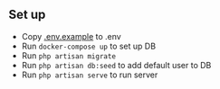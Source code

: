 ## Set up

 - Copy [.env.example](.env.example) to .env
 - Run `docker-compose up` to set up DB
 - Run `php artisan migrate`
 - Run `php artisan db:seed` to add default user to DB
 - Run `php artisan serve` to run server
